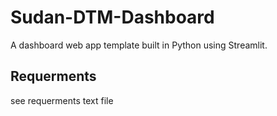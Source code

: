 # Sudan-DTM-Dashboard 
A dashboard web app template built in Python using Streamlit.
## Requerments
see requerments text file
